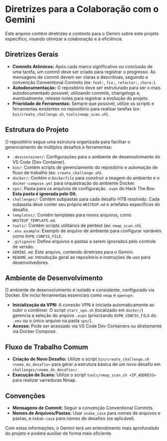 # Diretrizes para a Colaboração com o Gemini

Este arquivo contém diretrizes e contexto para o Gemini sobre este projeto específico, visando otimizar a colaboração e a eficiência.

## Diretrizes Gerais

*   **Commits Atômicos:** Após cada marco significativo ou conclusão de uma tarefa, um commit deve ser criado para registrar o progresso. As mensagens de commit devem ser claras e descritivas, seguindo a convenção Conventional Commits (ex: `feat:`, `fix:`, `refactor:`, `chore:`).
*   **Autodocumentação:** O repositório deve ser estruturado para ser o mais autodocumentado possível, utilizando commits, changelogs e, eventualmente, release notes para registrar a evolução do projeto.
*   **Prioridade de Ferramentas:** Sempre que possível, utilize os scripts e ferramentas existentes no repositório para realizar tarefas (ex: `bin/create_challenge.sh`, `tools/nmap_scan.sh`).

## Estrutura do Projeto

O repositório segue uma estrutura organizada para facilitar o gerenciamento de múltiplos desafios e ferramentas:

*   `.devcontainer/`: Configurações para o ambiente de desenvolvimento do VS Code (Dev Container).
*   `bin/`: Contém scripts de gerenciamento do repositório e automação de fluxo de trabalho (ex: `create_challenge.sh`).
*   `docker/`: Contém o `Dockerfile` para construir a imagem do ambiente e o `docker-compose.yml` para orquestração do ambiente Docker.
*   `vpn/`: Pasta para os arquivos de configuração `.ovpn` do Hack The Box. **Esta pasta é ignorada pelo Git.**
*   `challenges/`: Contém subpastas para cada desafio HTB resolvido. Cada subpasta deve conter seu próprio `WRITEUP.md` e artefatos específicos do desafio.
*   `templates/`: Contém templates para novos arquivos, como `WRITEUP_TEMPLATE.md`.
*   `tools/`: Contém scripts utilitários de pentest (ex: `nmap_scan.sh`).
*   `.env.example`: Exemplo de arquivo de ambiente para configurar variáveis como `OVPN_CONFIG_FILE`.
*   `.gitignore`: Define arquivos e pastas a serem ignorados pelo controle de versão.
*   `GEMINI.md`: Este arquivo, contendo diretrizes para o Gemini.
*   `README.md`: Introdução geral ao repositório e instruções de uso para desenvolvedores.

## Ambiente de Desenvolvimento

O ambiente de desenvolvimento é isolado e consistente, configurado via Docker. Ele inclui ferramentas essenciais como `nmap` e `openvpn`.

*   **Inicialização da VPN:** A conexão VPN é iniciada automaticamente ao subir o contêiner. O script `start_vpn.sh` (localizado em `docker/`) gerencia a seleção do arquivo `.ovpn` (priorizando `OVPN_CONFIG_FILE` do `.env` ou o único arquivo na pasta `vpn/`).
*   **Acesso:** Pode ser acessado via VS Code Dev Containers ou diretamente via Docker Compose.

## Fluxo de Trabalho Comum

*   **Criação de Novo Desafio:** Utilize o script `bin/create_challenge.sh <nome_do_desafio>` para gerar a estrutura básica de um novo desafio em `challenges/<nome_do_desafio>/`.
*   **Execução de Scans:** Utilize o script `tools/nmap_scan.sh <IP_ADDRESS>` para realizar varreduras Nmap.

## Convenções

*   **Mensagens de Commit:** Seguir a convenção Conventional Commits.
*   **Nomes de Arquivos/Pastas:** Usar `snake_case` para nomes de arquivos e pastas, e `kebab-case` para nomes de desafios (se aplicável).

Com estas informações, o Gemini terá um entendimento mais aprofundado do projeto e poderá auxiliar de forma mais eficiente.
